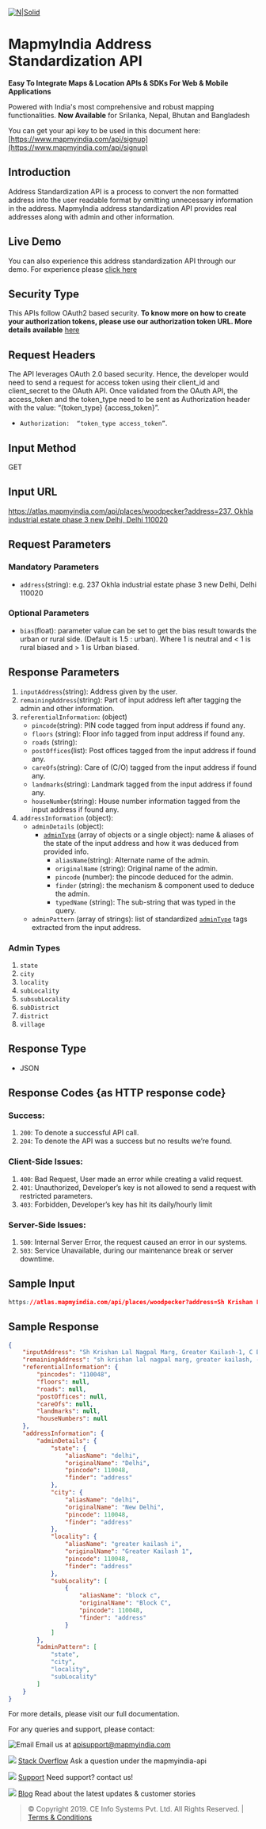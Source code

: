 [![N|Solid](https://www.mapmyindia.com/api/img/mapmyindia-api.png)](https://www.mapmyindia.com/api/)
# MapmyIndia Address Standardization API

**Easy To Integrate Maps & Location APIs & SDKs For Web & Mobile Applications**

Powered with India's most comprehensive and robust mapping functionalities.
**Now Available**  for Srilanka, Nepal, Bhutan and Bangladesh

You can get your api key to be used in this document here: [https://www.mapmyindia.com/api/signup](https://www.mapmyindia.com/api/signup)

## Introduction
Address Standardization API is a process to convert the non formatted address into the user readable format by omitting unnecessary information in the address. MapmyIndia address standardization API provides real addresses along with admin and other information.

## Live Demo

You can also experience this address standardization API through our demo. For experience please [click here](https://www.mapmyindia.com/api/advanced-maps/woodpecker_demo/)

## Security Type
This APIs follow OAuth2 based security. **To know more on how to create your authorization tokens, please use our authorization token URL. More details available**  [here](https://www.mapmyindia.com/api/advanced-maps/doc/authentication-api.php)

## Request Headers

The API leverages OAuth 2.0 based security. Hence, the developer would need to send a request for access token using their client_id and client_secret to the OAuth API. Once validated from the OAuth API, the access_token and the token_type need to be sent as Authorization header with the value: “{token_type} {access_token}”.

-  `Authorization:  “token_type access_token”`.


## Input Method
GET

## Input URL

[https://atlas.mapmyindia.com/api/places/woodpecker?address=237, Okhla industrial estate phase 3 new Delhi, Delhi 110020](https://atlas.mapmyindia.com/api/places/woodpecker?address=237,%20Okhla%20industrial%20estate%20phase%203%20new%20Delhi,%20Delhi%20110020)

## Request Parameters

### Mandatory Parameters

 - `address`(string): e.g. 237 Okhla industrial estate phase 3 new Delhi, Delhi 110020

### Optional Parameters

- `bias`(float): parameter value can be set to get the bias result towards the urban or rural side. (Default is 1.5 : urban). Where 1 is neutral and < 1 is rural biased and > 1 is Urban biased.

## Response Parameters

1. `inputAddress`(string): Address given by the user.
2. `remainingAddress`(string): Part of input address left after tagging the admin and other information.
3. `referentialInformation`: (object)
	- `pincode`(string): PIN code tagged from input address if found any.
	- `floors` (string): Floor info tagged from input address if found any.
	- `roads` (string): 
	- `postOffices`(list): Post offices tagged from the input address if found any.
	- `careOfs`(string): Care of (C/O) tagged from the input address if found any.
	- `landmarks`(string): Landmark tagged from the input address if found any.
	- `houseNumber`(string): House number information tagged from the input address if found any.
4. `addressInformation` (object): 
	- `adminDetails` (object): 
		- [`adminType`](#adminTypes) (array of objects or a single object): name & aliases of the state of the input address and how it was deduced from provided info.
			- `aliasName`(string): Alternate name of the admin.
			- `originalName` (string): Original name of the admin.
			- `pincode` (number):  the pincode deduced for the admin.
			- `finder` (string): the mechanism & component used to deduce the admin.
			- `typedName` (string): The sub-string that was typed in the query.
	- `adminPattern` (array of strings): list of standardized [`adminType`](#adminTypes) tags extracted from the input address.

### <a name="adminTypes">Admin Types</a>
1. `state`
2. `city`
3. `locality`
4. `subLocality`
5. `subsubLocality`
6. `subDistrict`
7. `district`
8. `village`

## Response Type

- JSON

## Response Codes {as HTTP response code}

### Success:

1. `200`: To denote a successful API call. 
2. `204`: To denote the API was a success but no results we’re found.

### Client-Side Issues:

1. `400`: Bad Request, User made an error while creating a valid request. 
2. `401`: Unauthorized, Developer’s key is not allowed to send a request with restricted parameters. 
3. `403`: Forbidden, Developer’s key has hit its daily/hourly limit

### Server-Side Issues:

1. `500`: Internal Server Error, the request caused an error in our systems. 
2. `503`: Service Unavailable, during our maintenance break or server downtime.

## Sample Input

```css
https://atlas.mapmyindia.com/api/places/woodpecker?address=Sh Krishan Lal Nagpal Marg, Greater Kailash-1, C Block, Greater Kailash I, Greater Kailash, New Delhi, Delhi 110048
```

## Sample Response

```json
{
	"inputAddress": "Sh Krishan Lal Nagpal Marg, Greater Kailash-1, C Block, Greater Kailash I, Greater Kailash, New Delhi, Delhi 110048",
	"remainingAddress": "sh krishan lal nagpal marg, greater kailash, - 1 greater kailash, new",
	"referentialInformation": {
		"pincodes": "110048",
		"floors": null,
		"roads": null,
		"postOffices": null,
		"careOfs": null,
		"landmarks": null,
		"houseNumbers": null
	},
	"addressInformation": {
		"adminDetails": {
			"state": {
				"aliasName": "delhi",
				"originalName": "Delhi",
				"pincode": 110048,
				"finder": "address"
			},
			"city": {
				"aliasName": "delhi",
				"originalName": "New Delhi",
				"pincode": 110048,
				"finder": "address"
			},
			"locality": {
				"aliasName": "greater kailash i",
				"originalName": "Greater Kailash 1",
				"pincode": 110048,
				"finder": "address"
			},
			"subLocality": [
				{
					"aliasName": "block c",
					"originalName": "Block C",
					"pincode": 110048,
					"finder": "address"
				}
			]
		},
		"adminPattern": [
			"state",
			"city",
			"locality",
			"subLocality"
		]
	}
}
```

For more details, please visit our full documentation.

For any queries and support, please contact: 

![Email](https://www.google.com/a/cpanel/mapmyindia.co.in/images/logo.gif?service=google_gsuite) 
Email us at [apisupport@mapmyindia.com](mailto:apisupport@mapmyindia.com)

![](https://www.mapmyindia.com/api/img/icons/stack-overflow.png)
[Stack Overflow](https://stackoverflow.com/questions/tagged/mapmyindia-api)
Ask a question under the mapmyindia-api

![](https://www.mapmyindia.com/api/img/icons/support.png)
[Support](https://www.mapmyindia.com/api/index.php#f_cont)
Need support? contact us!

![](https://www.mapmyindia.com/api/img/icons/blog.png)
[Blog](http://www.mapmyindia.com/blog/)
Read about the latest updates & customer stories


> © Copyright 2019. CE Info Systems Pvt. Ltd. All Rights Reserved. | [Terms & Conditions](http://www.mapmyindia.com/api/terms-&-conditions)